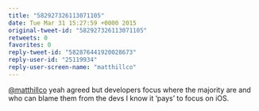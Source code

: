 ```yaml
---
title: "582927326113071105"
date: Tue Mar 31 15:27:59 +0000 2015
original-tweet-id: "582927326113071105"
retweets: 0
favorites: 0
reply-tweet-id: "582876441920028673"
reply-user-id: "25119934"
reply-user-screen-name: "matthillco"
---
```

<a href="https://twitter.com/matthillco">@matthillco</a> yeah agreed but developers focus where the majority are and who can blame them from the devs I know it ‘pays’ to focus on iOS.
